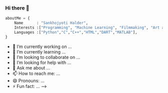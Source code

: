 ### Hi there 👋

```python
aboutMe = {
    Name      : "Sankhojyoti Halder",
    Interests :["Programming", "Machine Learning", "Filmmaking", "Art and Music"],
    Languages :["Python","C","C++","HTML","DART","MATLAB"],
}
```

- 🔭 I’m currently working on ...
- 🌱 I’m currently learning ...
- 👯 I’m looking to collaborate on ...
- 🤔 I’m looking for help with ...
- 💬 Ask me about ...
- 📫 How to reach me: ...
- 😄 Pronouns: ...
- ⚡ Fun fact: ...
-->
